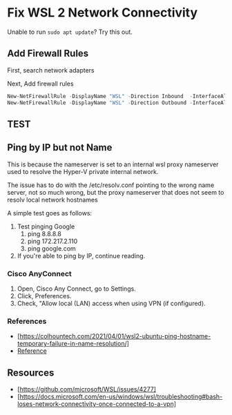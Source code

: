# Fix WSL 2 Network Connectivity

Unable to run `sudo apt update`? Try this out.

## Add Firewall Rules

First, search network adapters

Next, Add firewall rules

```powershell
New-NetFirewallRule -DisplayName "WSL" -Direction Inbound  -InterfaceAlias "vEthernet (WSL)"  -Action Allow
New-NetFirewallRule -DisplayName "WSL" -Direction Outbound -InterfaceAlias "vEthernet (WSL)"  -Action Allow
```

## TEST

## Ping by IP but not Name

This is because the nameserver is set to an internal wsl proxy nameserver used to resolve the Hyper-V private internal network.

The issue has to do with the /etc/resolv.conf pointing to the wrong name server, not so much wrong, but the proxy nameserver that does not seem to resolv local network hostnames

A simple test goes as follows:

1. Test pinging Google
   1. ping 8.8.8.8
   2. ping 172.217.2.110
   3. ping google.com
2. If you're able to ping by IP, continue reading.



### Cisco AnyConnect

1. Open, Cisco Any Connect, go to Settings.
2. Click, Preferences.
3. Check, "Allow local (LAN) access when using VPN (if configured).

### References
* [https://colhountech.com/2021/04/01/wsl2-ubuntu-ping-hostname-temporary-failure-in-name-resolution/]
* [Reference](https://github.com/microsoft/WSL/issues/4277#issuecomment-891683842)

## Resources

* [https://github.com/microsoft/WSL/issues/4277]
* [https://docs.microsoft.com/en-us/windows/wsl/troubleshooting#bash-loses-network-connectivity-once-connected-to-a-vpn]
